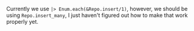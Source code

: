 Currently we use `|> Enum.each(&Repo.insert/1)`, however, we should be using
`Repo.insert_many`, I just haven't figured out how to make that work properly
yet.
